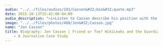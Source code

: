 ```yaml
---
audio: "../../files/audios/191/Casson&#32;bio&#32;quote.mp3"
date: 2015-10-13T15:42:08-04:00
audio_description: "<i>Listen to Casson describe his position with the </i>Guardian."
image: "../../files/photos/488/Jon&#32;Casson.jpg"
name: "Jon Casson"
title: Biography: Jon Casson | Friend or foe? WikiLeaks and the Guardian
	- A Journalism Case Study
---
```


